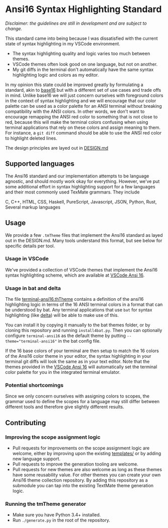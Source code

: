 # Ansi16 Syntax Highlighting Standard

*Disclaimer: the guidelines are still in development and are subject to change.*

This standard came into being because I was dissatisfied with the current state of syntax highlighting in my VSCode environment.

- The syntax highlighting quality and logic varies too much between themes.
- VSCode themes often look good on one language, but not on another.
- My git diffs in the terminal don't automatically have the same syntax highlighting logic and colors as my editor.

In my opinion this state could be improved greatly by formulating a standard, akin to [base16](http://www.chriskempson.com/projects/base16/) but with a different set of use cases and trade offs in mind.
Unlike base16 we will just concern ourselves with foreground colors in the context of syntax highlighting and we will encourage that our color palette can be used as a color palette for an ANSI terminal without breaking compatibility with the ANSI colors.
In other words, we don't want to encourage remapping the ANSI red color to something that is not close to red, because this will make the terminal colors confusing when using terminal applications that rely on these colors and assign meaning to them.
For instance, a `git diff` command should be able to use the ANSI red color to highlight deleted lines.

The design principles are layed out in [DESIGN.md](https://github.com/chtenb/ansi16/blob/main/DESIGN.md)

## Supported languages

The Ansi16 standard and our implementation attempts to be language agnostic, and should mostly work okay for everything.
However, we've put some additional effort in syntax highlighting support for a few languages and their most commonly used TexMate grammars.
They include

C, C++, HTML, CSS, Haskell, PureScript, Javascript, JSON, Python, Rust, Several markup languages

## Usage

We provide a few `.tmTheme` files that implement the Ansi16 standard as layed out in the DESIGN.md.
Many tools understand this format, but see below for specific details per tool.

### Usage in VSCode

We've provided a collection of VSCode themes that implement the Ansi16 syntax highlighting scheme, which are available at [VSCode Ansi 16](https://github.com/chtenb/vscode-ansi16).

### Usage in bat and delta

The file [terminal-ansi16.thTheme](https://github.com/chtenb/ansi16/blob/main/terminal-ansi16.tmTheme) contains a definition of the ansi16 highlighting logic in terms of the 16 ANSI terminal colors in a format that can be understood by bat.
Any terminal applications that use `bat` for syntax highlighting (like [delta](https://github.com/dandavison/delta)) will be able to make use of this.

You can install it by copying it manually to the bat themes folder, or by cloning this repository and running `install4bat.py`.
Then you can optionally configure `terminal-ansi16` as the default theme by putting `--theme="terminal-ansi16"` in the bat config file.

If the 16 base colors of your terminal are then setup to match the 16 colors of the Ansi16 color theme in your editor, the syntax highlighting in your terminal git diffs will look the same as in your text editor.
Note that the themes provided in the [VSCode Ansi 16](https://github.com/chtenb/vscode-ansi16) will automatically set the terminal color palette for you in the integrated terminal emulator.

### Potential shortcomings

Since we only concern ourselves with assigning colors to scopes, the grammar used to define the scopes for a language may still differ between different tools and therefore give slightly different results.

## Contributing

### Improving the scope assignment logic

- Pull requests for improvements on the scope assignment logic are welcome, either by improving upon the existing [templates/](https://github.com/chtenb/ansi16/tree/main/templates) or by adding new language support.
- Pull requests to improve the generation tooling are welcome.
- Pull requests for new themes are also welcome as long as these themes have some reusability value. For other themes you can create your own Ansi16 theme collection repository. By adding this repository as a submodule you can tap into the existing TextMate theme generation logic.

### Running the tmTheme generator

- Make sure you have Python 3.4+ installed. 
- Run `./generate.py` in the root of the repository.

